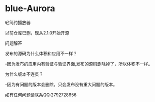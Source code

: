 # blue-Aurora
轻简约播放器

以前仓库已删，现从2.1.0开始开源

问题解答

发布的源码为什么体积和应用不一样？

-因为发布的应用内有验证与验证界面,发布的源码删除掉了，所以体积不一样。

为什么版本不连贯？

-因为有问题的版本会删除，只会发布没有重大问题的版本。

如有任何问题请联系QQ:2792728656
